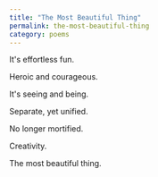 ```yaml
---
title: "The Most Beautiful Thing"
permalink: the-most-beautiful-thing
category: poems
---
```


It's effortless fun.

Heroic and courageous.

It's seeing and being.

Separate, yet unified.

No longer mortified.

Creativity.

The most beautiful thing.
